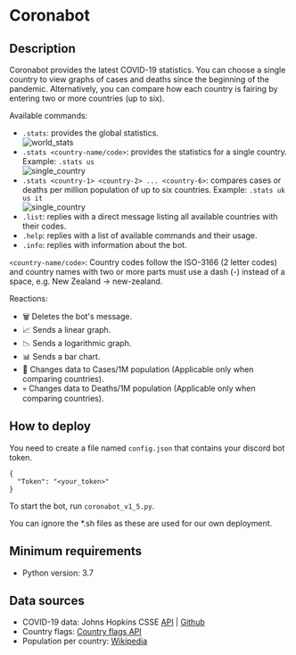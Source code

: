 # Coronabot
## Description
Coronabot provides the latest COVID-19 statistics. You can choose a single country to view graphs of cases and deaths since the beginning of the pandemic.
Alternatively, you can compare how each country is fairing by entering two or more countries (up to six).

Available commands:

 - `.stats`: provides the global statistics. <br>
   ![world_stats](https://i.imgur.com/BkeBlTO.png)
 - `.stats <country-name/code>`: provides the statistics for a single country. Example: `.stats us` <br>
   ![single_country](https://i.imgur.com/z8bI9k0.png)
 - `.stats <country-1> <country-2> ... <country-6>`: compares cases or deaths per million population of up to six countries. Example: `.stats uk us it` <br>
   ![single_country](https://i.imgur.com/sht2R3q.png)
 - `.list`: replies with a direct message listing all available countries with their codes.
 - `.help`: replies with a list of available commands and their usage.
 - `.info`: replies with information about the bot.

`<country-name/code>`: Country codes follow the ISO-3166 (2 letter codes) and country names with two or more parts must use a dash (-) instead of a space, e.g. New Zealand → new-zealand.

Reactions:

- 🗑️ Deletes the bot's message.
- 📈 Sends a linear graph.
- 📉 Sends a logarithmic graph.
- 📊 Sends a bar chart.
- 🧪 Changes data to Cases/1M population (Applicable only when comparing countries).
- 💀 Changes data to Deaths/1M population (Applicable only when comparing countries).

## How to deploy
You need to create a file named `config.json` that contains your discord bot token.
```
{
  "Token": "<your_token>"
}
```

To start the bot, run `coronabot_v1_5.py`.

You can ignore the *.sh files as these are used for our own deployment.

## Minimum requirements
- Python version: 3.7

## Data sources
- COVID-19 data: Johns Hopkins CSSE [API](https://covid19api.com/) | [Github](https://github.com/CSSEGISandData/COVID-19)
- Country flags: [Country flags API](https://www.countryflags.io/)
- Population per country: [Wikipedia](https://en.wikipedia.org/wiki/List_of_countries_and_dependencies_by_population)
